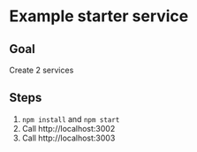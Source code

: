# Example starter service

## Goal

Create 2 services

## Steps

1. `npm install` and `npm start`
2. Call http://localhost:3002
3. Call http://localhost:3003